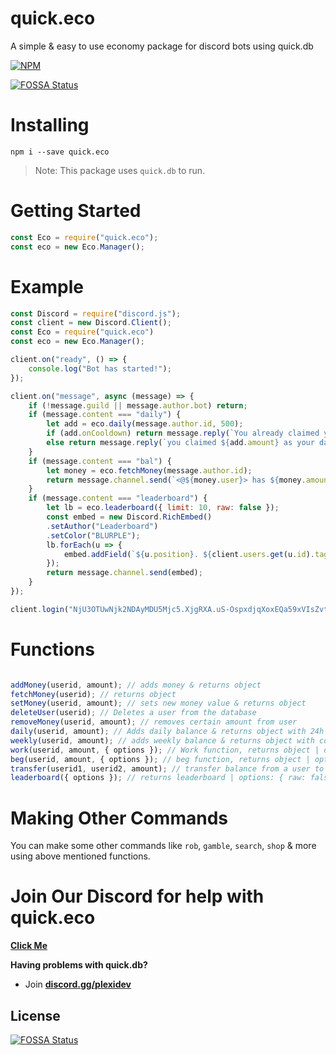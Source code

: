 # quick.eco
A simple & easy to use economy package for discord bots using quick.db

[![NPM](https://nodei.co/npm/quick.eco.png?downloads=true&downloadRank=true&stars=true)](https://nodei.co/npm/quick.eco/)

[![FOSSA Status](https://app.fossa.io/api/projects/git%2Bgithub.com%2FINEX07%2Fquick.eco.svg?type=shield)](https://app.fossa.io/projects/git%2Bgithub.com%2FINEX07%2Fquick.eco?ref=badge_shield)


# Installing
`npm i --save quick.eco`

> Note: This package uses `quick.db` to run.

# Getting Started

```js
const Eco = require("quick.eco");
const eco = new Eco.Manager();
```

# Example

```js
const Discord = require("discord.js");
const client = new Discord.Client();
const Eco = require("quick.eco")
const eco = new Eco.Manager();

client.on("ready", () => {
    console.log("Bot has started!");
});

client.on("message", async (message) => {
    if (!message.guild || message.author.bot) return;
    if (message.content === "daily") {
        let add = eco.daily(message.author.id, 500);
        if (add.onCooldown) return message.reply(`You already claimed your daily coins. Come back after ${add.time.days} days, ${add.time.hours} hours, ${add.time.minutes} minutes * ${add.time.seconds} seconds.`);
        else return message.reply(`you claimed ${add.amount} as your daily coins and now you have total ${add.after} coins.`);
    }
    if (message.content === "bal") {
        let money = eco.fetchMoney(message.author.id);
        return message.channel.send(`<@${money.user}> has ${money.amount} coins.`);
    }
    if (message.content === "leaderboard") {
        let lb = eco.leaderboard({ limit: 10, raw: false });
        const embed = new Discord.RichEmbed()
        .setAuthor("Leaderboard")
        .setColor("BLURPLE");
        lb.forEach(u => {
            embed.addField(`${u.position}. ${client.users.get(u.id).tag}`, `Money: ${u.money} 💸`);
        });
        return message.channel.send(embed);
    }
});

client.login("NjU3OTUwNjk2NDAyMDU5Mjc5.XjgRXA.uS-OspxdjqXoxEQa59xVIsZvt5g");

```

# Functions

```js

addMoney(userid, amount); // adds money & returns object
fetchMoney(userid); // returns object
setMoney(userid, amount); // sets new money value & returns object
deleteUser(userid); // Deletes a user from the database
removeMoney(userid, amount); // removes certain amount from user
daily(userid, amount); // Adds daily balance & returns object with 24h cooldown
weekly(userid, amount); // adds weekly balance & returns object with cooldown
work(userid, amount, { options }); // Work function, returns object | options: { cooldown: time_in_ms, jobs: ["job name", "another job"] }
beg(userid, amount, { options }); // beg function, returns object | options: { canLose: false } | [ can be used in "search" command ]
transfer(userid1, userid2, amount); // transfer balance from a user to another, returns object | [ Can be used in "rob" command ]
leaderboard({ options }); // returns leaderboard | options: { raw: false, limit: 10 }

```

# Making Other Commands
You can make some other commands like `rob`, `gamble`, `search`, `shop` & more using above mentioned functions.

# Join Our Discord for help with quick.eco
**[Click Me](https://discord.gg/uqB8kxh)**

**Having problems with quick.db?**
- Join **[discord.gg/plexidev](https://discord.gg/plexidev)**


## License
[![FOSSA Status](https://app.fossa.io/api/projects/git%2Bgithub.com%2FINEX07%2Fquick.eco.svg?type=large)](https://app.fossa.io/projects/git%2Bgithub.com%2FINEX07%2Fquick.eco?ref=badge_large)
